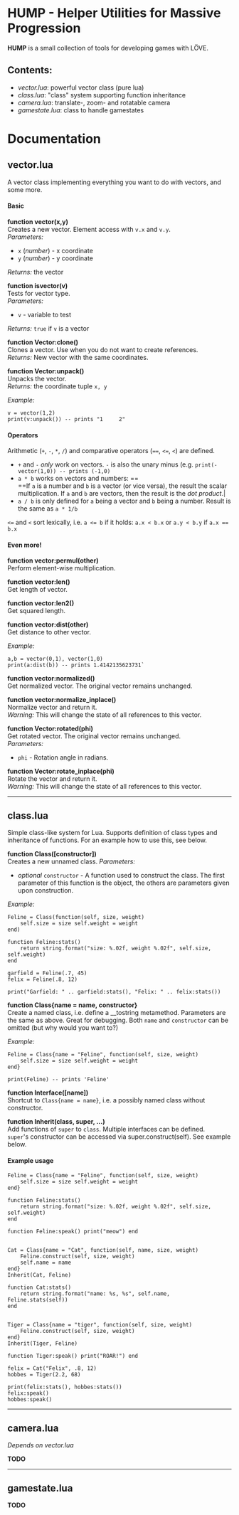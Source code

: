 HUMP - Helper Utilities for Massive Progression
===============================================

__HUMP__ is a small collection of tools for developing games with L&Ouml;VE.

Contents:
------------

* *vector.lua*: powerful vector class (pure lua)
* *class.lua*: "class" system supporting function inheritance
* *camera.lua*: translate-, zoom- and rotatable camera
* *gamestate.lua*: class to handle gamestates

Documentation
=============

vector.lua
----------

A vector class implementing everything you want to do with vectors, and some more.

#### Basic ####

**function vector(x,y)**<br />
Creates a new vector. Element access with `v.x` and `v.y`.<br />
*Parameters:*

* `x` (_number_) - x coordinate
* `y` (_number_) - y coordinate

*Returns:* the vector


**function isvector(v)**<br />
Tests for vector type.<br />
*Parameters:*

* `v` - variable to test<br />

*Returns:* `true` if `v` is a vector


**function Vector:clone()**<br />
Clones a vector. Use when you do not want to create references.<br />
*Returns:* New vector with the same coordinates.


**function Vector:unpack()**<br />
Unpacks the vector.<br />
*Returns:* the coordinate tuple `x, y`

*Example:*

	v = vector(1,2)
	print(v:unpack()) -- prints "1     2"


#### Operators  ####

Arithmetic (`+`, `-`, `*`, `/`) and comparative operators (`==`, `<=`, `<`) are defined.

* `+` and `-` _only_ work on vectors. `-` is also the unary minus (e.g. `print(-vector(1,0)) -- prints (-1,0)`
* `a * b` works on vectors and numbers: ==<br />==If `a` is a number and `b` is a vector (or vice versa), the result the scalar multiplication. If `a` and `b` are vectors, then the result is the _dot product_.|
* `a / b` is only defined for `a` being a vector and `b` being a number. Result is the same as `a * 1/b`

`<=` and `<` sort lexically, i.e. `a <= b` if it holds: `a.x < b.x` or `a.y < b.y` if `a.x == b.x`


#### Even more! ####

**function vector:permul(other)**<br />
Perform element-wise multiplication.


**function vector:len()**<br />
Get length of vector.


**function vector:len2()**<br />
Get squared length.


**function vector:dist(other)**<br />
Get distance to other vector.

*Example:*

	a,b = vector(0,1), vector(1,0)
	print(a:dist(b)) -- prints 1.4142135623731`


**function vector:normalized()**<br />
Get normalized vector. The original vector remains unchanged.


**function vector:normalize_inplace()**<br />
Normalize vector and return it.<br />
*Warning:* This will change the state of all references to this vector.


**function Vector:rotated(phi)**<br />
Get rotated vector. The original vector remains unchanged.<br />
*Parameters:*

* `phi` - Rotation angle in radians.


**function Vector:rotate_inplace(phi)**<br />
Rotate the vector and return it.<br />
*Warning:* This will change the state of all references to this vector.

- - - - - - - - - - - - - - - - - - - - - - - - - - - - - - - - - - - -

class.lua
---------

Simple class-like system for Lua. Supports definition of class types and inheritance of functions.
For an example how to use this, see below.

**function Class([constructor])**<br/>
Creates a new unnamed class.
*Parameters:*

* _optional_ `constructor` - A function used to construct the class. The first parameter of this function is the object, the others are parameters given upon construction.

*Example:*

	Feline = Class(function(self, size, weight)
		self.size = size self.weight = weight
	end)
	
	function Feline:stats()
		return string.format("size: %.02f, weight %.02f", self.size, self.weight) 
	end
	
	garfield = Feline(.7, 45)
	felix = Feline(.8, 12)

	print("Garfield: " .. garfield:stats(), "Felix: " .. felix:stats())


**function Class{name = name, constructor}**<br />
Create a named class, i.e. define a __tostring metamethod. Parameters are the same as above.
Great for debugging. Both `name` and `constructor` can be omitted (but why would you want to?)

*Example:*

	Feline = Class{name = "Feline", function(self, size, weight)
		self.size = size self.weight = weight
	end}
	
	print(Feline) -- prints 'Feline'


**function Interface([name])**<br />
Shortcut to `Class{name = name}`, i.e. a possibly named class without constructor.


**function Inherit(class, super, ...)**<br />
Add functions of `super` to `class`. Multiple interfaces can be defined.<br />
`super`'s constructor can be accessed via super.construct(self). See example below.


#### Example usage ####

	Feline = Class{name = "Feline", function(self, size, weight)
		self.size = size self.weight = weight
	end}
	
	function Feline:stats()
		return string.format("size: %.02f, weight %.02f", self.size, self.weight) 
	end
	
	function Feline:speak() print("meow") end
	
	
	Cat = Class{name = "Cat", function(self, name, size, weight)
		Feline.construct(self, size, weight)
		self.name = name
	end}
	Inherit(Cat, Feline)
	
	function Cat:stats()
		return string.format("name: %s, %s", self.name, Feline.stats(self))
	end
	
	
	Tiger = Class{name = "tiger", function(self, size, weight)
		Feline.construct(self, size, weight)
	end}
	Inherit(Tiger, Feline)
	
	function Tiger:speak() print("ROAR!") end
	
	felix = Cat("Felix", .8, 12)
	hobbes = Tiger(2.2, 68)
	
	print(felix:stats(), hobbes:stats())
	felix:speak()
	hobbes:speak()

- - - - - - - - - - - - - - - - - - - - - - - - - - - - - - - - - - - -

camera.lua
----------
_Depends on vector.lua_

**TODO**

- - - - - - - - - - - - - - - - - - - - - - - - - - - - - - - - - - - -

gamestate.lua
-------------
**TODO**
